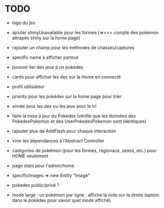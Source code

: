 # TODO
- logo du jeu

- ajouter shinyUnavailable pour les formes (=>>>> compte des pokémon attrapés shiny sur la home page)

- rajouter un champ pour les méthodes de chasses/captures
- specific name à afficher partout 

- pouvoir lier des jeux à un pokédex

- cards pour afficher les dex sur la Home en connecté

- profil utilisateur

- priority pour les pokédex sur la home page pour trier

- année pour les dex ou les jeux pour le tri

- faire la mise à jour du Pokédex (vérifie que les données des PokedexPokemon et des UserPokedexPokemon sont identiques)

- rajouter plus de AddFlash pour chaque interaction

- virer les dépendances à l'Abstract Controller

- catégories de pokémon (pour les formes, régionaux, sexes, etc.) pour HOME seulement

- page stats pour l'admin/home

- specificImages => new Entity "Image"

- pokedex public/privé ?

- mode large : un pokémon par ligne : affiche la note sur la droite (option dans le pokédex pour savoir quel mode affiché)